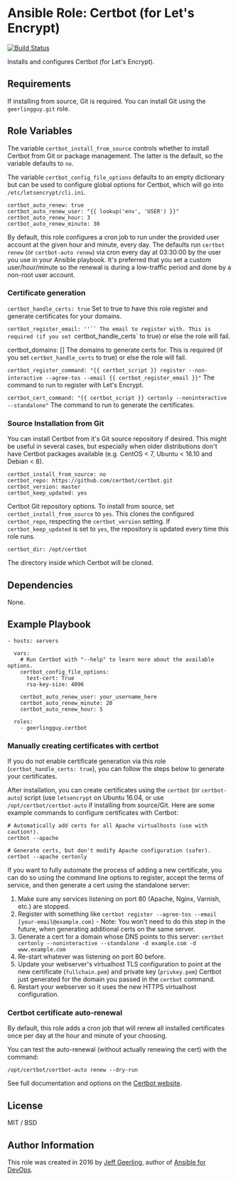 # Ansible Role: Certbot (for Let's Encrypt)

[![Build Status](https://travis-ci.org/geerlingguy/ansible-role-certbot.svg?branch=master)](https://travis-ci.org/geerlingguy/ansible-role-certbot)

Installs and configures Certbot (for Let's Encrypt).

## Requirements

If installing from source, Git is required. You can install Git using the `geerlingguy.git` role.

## Role Variables

The variable `certbot_install_from_source` controls whether to install Certbot from Git or package management. The latter is the default, so the variable defaults to `no`.

The variable `certbot_config_file_options` defaults to an empty dictionary but can be used to configure global options for Certbot, which will go into `/etc/letsencrypt/cli.ini`.

    certbot_auto_renew: true
    certbot_auto_renew_user: "{{ lookup('env', 'USER') }}"
    certbot_auto_renew_hour: 3
    certbot_auto_renew_minute: 30

By default, this role configures a cron job to run under the provided user account at the given hour and minute, every day. The defaults run `certbot renew` (or `certbot-auto renew`) via cron every day at 03:30:00 by the user you use in your Ansible playbook. It's preferred that you set a custom user/hour/minute so the renewal is during a low-traffic period and done by a non-root user account.

### Certificate generation
`certbot_handle_certs: true`
Set to true to have this role register and generate certificates for your
domains.

`certbot_register_email: ''``
The email to register with. This is required (if you set `certbot_handle_certs` to true) or else the role will fail.

certbot_domains: []
The domains to generate certs for. This is required (if you set `certbot_handle_certs` to true) or else the role will fail.

`certbot_register_command: "{{ certbot_script }} register --non-interactive --agree-tos --email {{ certbot_register_email }}"`
The command to run to register with Let's Encrypt.

`certbot_cert_command: "{{ certbot_script }} certonly --noninteractive --standalone"`
The command to run to generate the certificates.

### Source Installation from Git

You can install Certbot from it's Git source repository if desired. This might be useful in several cases, but especially when older distributions don't have Certbot packages available (e.g. CentOS < 7, Ubuntu < 16.10 and Debian < 8).

    certbot_install_from_source: no
    certbot_repo: https://github.com/certbot/certbot.git
    certbot_version: master
    certbot_keep_updated: yes

Certbot Git repository options. To install from source, set `certbot_install_from_source` to `yes`. This clones the configured `certbot_repo`, respecting the `certbot_version` setting. If `certbot_keep_updated` is set to `yes`, the repository is updated every time this role runs.

    certbot_dir: /opt/certbot

The directory inside which Certbot will be cloned.

## Dependencies

None.

## Example Playbook

    - hosts: servers

      vars:
        # Run Certbot with "--help" to learn more about the available options.
        certbot_config_file_options:
          test-cert: True
          rsa-key-size: 4096

        certbot_auto_renew_user: your_username_here
        certbot_auto_renew_minute: 20
        certbot_auto_renew_hour: 5

      roles:
        - geerlingguy.certbot

### Manually creating certificates with certbot

If you do not enable certificate generation via this role (`certbot_handle_certs: true`), you can follow the steps below to generate your certificates.

After installation, you can create certificates using the `certbot` (or `certbot-auto`) script (use `letsencrypt` on Ubuntu 16.04, or use `/opt/certbot/certbot-auto` if installing from source/Git. Here are some example commands to configure certificates with Certbot:

    # Automatically add certs for all Apache virtualhosts (use with caution!).
    certbot --apache

    # Generate certs, but don't modify Apache configuration (safer).
    certbot --apache certonly

If you want to fully automate the process of adding a new certificate, you can do so using the command line options to register, accept the terms of service, and then generate a cert using the standalone server:

  1. Make sure any services listening on port 80 (Apache, Nginx, Varnish, etc.) are stopped.
  2. Register with something like `certbot register --agree-tos --email [your-email@example.com]`
    - Note: You won't need to do this step in the future, when generating additional certs on the same server.
  3. Generate a cert for a domain whose DNS points to this server: `certbot certonly --noninteractive --standalone -d example.com -d www.example.com`
  4. Re-start whatever was listening on port 80 before.
  5. Update your webserver's virtualhost TLS configuration to point at the new certificate (`fullchain.pem`) and private key (`privkey.pem`) Certbot just generated for the domain you passed in the `certbot` command.
  6. Restart your webserver so it uses the new HTTPS virtualhost configuration.

### Certbot certificate auto-renewal

By default, this role adds a cron job that will renew all installed certificates once per day at the hour and minute of your choosing.

You can test the auto-renewal (without actually renewing the cert) with the command:

    /opt/certbot/certbot-auto renew --dry-run

See full documentation and options on the [Certbot website](https://certbot.eff.org/).

## License

MIT / BSD

## Author Information

This role was created in 2016 by [Jeff Geerling](https://www.jeffgeerling.com/), author of [Ansible for DevOps](https://www.ansiblefordevops.com/).
